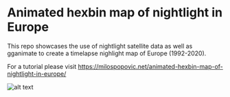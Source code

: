 # Animated hexbin map of nightlight in Europe

This repo showcases the use of nightlight satellite data as well as gganimate to create a timelapse nighlight map of Europe (1992-2020). 

For a tutorial please visit https://milospopovic.net/animated-hexbin-map-of-nightlight-in-europe/

![alt text](https://github.com/milos-agathon/Animated-hexbin-map-of-nightlight-in-Europe/blob/main/nightlight_1992_2020.gif?raw=true)
